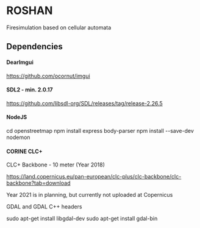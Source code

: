 # ROSHAN
Firesimulation based on cellular automata

## Dependencies

#### DearImgui 

https://github.com/ocornut/imgui


#### SDL2 - min. 2.0.17 

https://github.com/libsdl-org/SDL/releases/tag/release-2.26.5


#### NodeJS

cd openstreetmap
npm install express body-parser
npm install --save-dev nodemon

#### CORINE CLC+ 

CLC+ Backbone - 10 meter (Year 2018)

https://land.copernicus.eu/pan-european/clc-plus/clc-backbone/clc-backbone?tab=download

Year 2021 is in planning, but currently not uploaded at Copernicus

GDAL and GDAL C++ headers

sudo apt-get install libgdal-dev
sudo apt-get install gdal-bin

